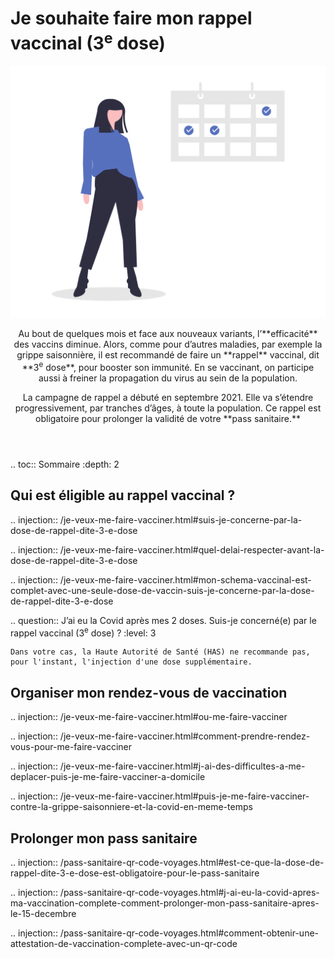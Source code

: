 # Je souhaite faire mon rappel vaccinal (3<sup>e</sup> dose)

<img src="illustrations/symptomespasses.svg">

<header>
    <p class="big">
        Au bout de quelques mois et face aux nouveaux variants, l’**efficacité** des vaccins diminue. Alors, comme pour d’autres maladies, par exemple la grippe saisonnière, il est recommandé de faire un **rappel** vaccinal, dit **3<sup>e</sup> dose**, pour booster son immunité. En se vaccinant, on participe aussi à freiner la propagation du virus au sein de la population.
    </p>
    <p class="big">
        La campagne de rappel a débuté en septembre 2021. Elle va s’étendre progressivement, par tranches d’âges, à toute la population. Ce rappel est obligatoire pour prolonger la validité de votre **pass sanitaire.**
    </p>
</header>

.. toc:: Sommaire
    :depth: 2

<div itemscope itemtype="https://schema.org/FAQPage">

## Qui est éligible au rappel vaccinal ?

.. injection:: /je-veux-me-faire-vacciner.html#suis-je-concerne-par-la-dose-de-rappel-dite-3-e-dose

.. injection:: /je-veux-me-faire-vacciner.html#quel-delai-respecter-avant-la-dose-de-rappel-dite-3-e-dose

.. injection:: /je-veux-me-faire-vacciner.html#mon-schema-vaccinal-est-complet-avec-une-seule-dose-de-vaccin-suis-je-concerne-par-la-dose-de-rappel-dite-3-e-dose

.. question:: J’ai eu la Covid après mes 2 doses. Suis-je concerné(e) par le rappel vaccinal (3<sup>e</sup> dose) ?
    :level: 3
    
    Dans votre cas, la Haute Autorité de Santé (HAS) ne recommande pas, pour l'instant, l'injection d'une dose supplémentaire.

## Organiser mon rendez-vous de vaccination

.. injection:: /je-veux-me-faire-vacciner.html#ou-me-faire-vacciner

.. injection:: /je-veux-me-faire-vacciner.html#comment-prendre-rendez-vous-pour-me-faire-vacciner

.. injection:: /je-veux-me-faire-vacciner.html#j-ai-des-difficultes-a-me-deplacer-puis-je-me-faire-vacciner-a-domicile

.. injection:: /je-veux-me-faire-vacciner.html#puis-je-me-faire-vacciner-contre-la-grippe-saisonniere-et-la-covid-en-meme-temps

## Prolonger mon pass sanitaire

.. injection:: /pass-sanitaire-qr-code-voyages.html#est-ce-que-la-dose-de-rappel-dite-3-e-dose-est-obligatoire-pour-le-pass-sanitaire

.. injection:: /pass-sanitaire-qr-code-voyages.html#j-ai-eu-la-covid-apres-ma-vaccination-complete-comment-prolonger-mon-pass-sanitaire-apres-le-15-decembre

.. injection:: /pass-sanitaire-qr-code-voyages.html#comment-obtenir-une-attestation-de-vaccination-complete-avec-un-qr-code

</div>
